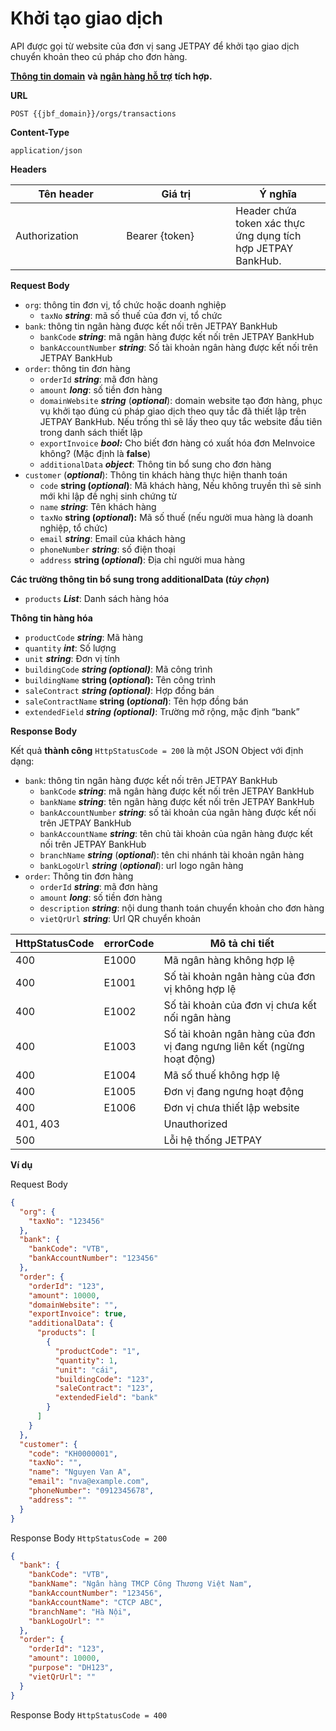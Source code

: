 # Khởi tạo giao dịch

API được gọi từ website của đơn vị sang JETPAY để khởi tạo giao dịch chuyển khoản theo cú pháp cho đơn hàng.

[**Thông tin domain**](../thong-tin-tich-hop/thong-tin-domain.md) **và** [**ngân hàng hỗ trợ**](../thong-tin-tich-hop/ngan-hang-ho-tro.md) **tích hợp.**

**URL**

`POST {{jbf_domain}}/orgs/transactions`

**Content-Type**

`application/json`

**Headers**

<table><thead><tr><th width="161.33333333333331">Tên header</th><th width="159">Giá trị</th><th>Ý nghĩa</th></tr></thead><tbody><tr><td>Authorization</td><td>Bearer {token}</td><td>Header chứa token xác thực ứng dụng tích hợp JETPAY BankHub.</td></tr></tbody></table>

**Request Body**

* `org`: thông tin đơn vị, tổ chức hoặc doanh nghiệp
  * `taxNo` _**string**_: mã số thuế của đơn vị, tổ chức
* `bank`: thông tin ngân hàng được kết nối trên JETPAY BankHub
  * `bankCode` _**string**_: mã ngân hàng được kết nối trên JETPAY BankHub
  * `bankAccountNumber` _**string**_: Số tài khoản ngân hàng được kết nối trên JETPAY BankHub
* `order`: thông tin đơn hàng
  * `orderId` _**string**_: mã đơn hàng
  * `amount` _**long**_: số tiền đơn hàng
  * `domainWebsite` _**string**_ (_**optional**_): domain website tạo đơn hàng, phục vụ khởi tạo đúng cú pháp giao dịch theo quy tắc đã thiết lập trên JETPAY BankHub. Nếu trống thì sẽ lấy theo quy tắc website đầu tiên trong danh sách thiết lập
  * `exportInvoice` _**bool:**_ Cho biết đơn hàng có xuất hóa đơn MeInvoice không? (Mặc định là **false**)
  * `additionalData` _**object**_: Thông tin bổ sung cho đơn hàng
* `customer` (_**optional**_): Thông tin khách hàng thực hiện thanh toán
  * `code` **string (**_**optional**_**)**: Mã khách hàng, Nếu không truyền thì sẽ sinh mới khi lập đề nghị sinh chứng từ
  * `name` _**string**_: Tên khách hàng
  * `taxNo` **string (**_**optional**_**):** Mã số thuế (nếu người mua hàng là doanh nghiệp, tổ chức)
  * `email` _**string**_: Email của khách hàng
  * `phoneNumber` _**string**_: số điện thoại
  * `address` **string (**_**optional**_**)**: Địa chỉ người mua hàng

**Các trường thông tin bổ sung trong additionalData (**_**tùy chọn**_**)**

* `products` _**List**_: Danh sách hàng hóa

**Thông tin hàng hóa**

* `productCode` _**string**_: Mã hàng
* `quantity` _**int**_: Số lượng
* `unit` _**string**_: Đơn vị tính
* `buildingCode` _**string (optional)**_: Mã công trình
* `buildingName` **string (**_**optional**_**):** Tên công trình
* `saleContract` _**string (optional)**_: Hợp đồng bán
* `saleContractName` **string (**_**optional**_**)**: Tên hợp đồng bán
* `extendedField` _**string (optional)**_: Trường mở rộng, mặc định “bank”

**Response Body**

Kết quả **thành công** `HttpStatusCode = 200` là một JSON Object với định dạng:

* `bank`: thông tin ngân hàng được kết nối trên JETPAY BankHub
  * `bankCode` _**string**_: mã ngân hàng được kết nối trên JETPAY BankHub
  * `bankName` _**string**_: tên ngân hàng được kết nối trên JETPAY BankHub
  * `bankAccountNumber` _**string**_: số tài khoản của ngân hàng được kết nối trên JETPAY BankHub
  * `bankAccountName` _**string**_: tên chủ tài khoản của ngân hàng được kết nối trên JETPAY BankHub
  * `branchName` _**string**_ (_**optional**_): tên chi nhánh tài khoản ngân hàng
  * `bankLogoUrl` _**string**_ (_**optional**_): url logo ngân hàng
* `order`: Thông tin đơn hàng
  * `orderId` _**string**_: mã đơn hàng
  * `amount` _**long**_: số tiền đơn hàng
  * `description` _**string**_: nội dung thanh toán chuyển khoản cho đơn hàng
  * `vietQrUrl` _**string**_: Url QR chuyển khoản

| HttpStatusCode | errorCode | Mô tả chi tiết                                                          |
| -------------- | --------- | ----------------------------------------------------------------------- |
| 400            | E1000     | Mã ngân hàng không hợp lệ                                               |
| 400            | E1001     | Số tài khoản ngân hàng của đơn vị không hợp lệ                          |
| 400            | E1002     | Số tài khoản của đơn vị chưa kết nối ngân hàng                          |
| 400            | E1003     | Số tài khoản ngân hàng của đơn vị đang ngưng liên kết (ngừng hoạt động) |
| 400            | E1004     | Mã số thuế không hợp lệ                                                 |
| 400            | E1005     | Đơn vị đang ngưng hoạt động                                             |
| 400            | E1006     | Đơn vị chưa thiết lập website                                           |
| 401, 403       |           | Unauthorized                                                            |
| 500            |           | Lỗi hệ thống JETPAY                                                     |

**Ví dụ**

Request Body

```json
{
  "org": {
    "taxNo": "123456"
  },
  "bank": {
    "bankCode": "VTB",
    "bankAccountNumber": "123456"
  },
  "order": {
    "orderId": "123",
    "amount": 10000,
    "domainWebsite": "",
    "exportInvoice": true,
    "additionalData": {
      "products": [
        {
          "productCode": "1",
          "quantity": 1,
          "unit": "cái",
          "buildingCode": "123",
          "saleContract": "123",
          "extendedField": "bank"
        }
      ]
    }
  },
  "customer": {
    "code": "KH0000001",
    "taxNo": "",
    "name": "Nguyen Van A",
    "email": "nva@example.com",
    "phoneNumber": "0912345678",
    "address": ""
  }
}
```

Response Body `HttpStatusCode = 200`

```json
{
  "bank": {
    "bankCode": "VTB",
    "bankName": "Ngân hàng TMCP Công Thương Việt Nam",
    "bankAccountNumber": "123456",
    "bankAccountName": "CTCP ABC",
    "branchName": "Hà Nội",
    "bankLogoUrl": ""
  },
  "order": {
    "orderId": "123",
    "amount": 10000,
    "purpose": "DH123",
    "vietQrUrl": ""
  }
}
```

Response Body `HttpStatusCode = 400`
